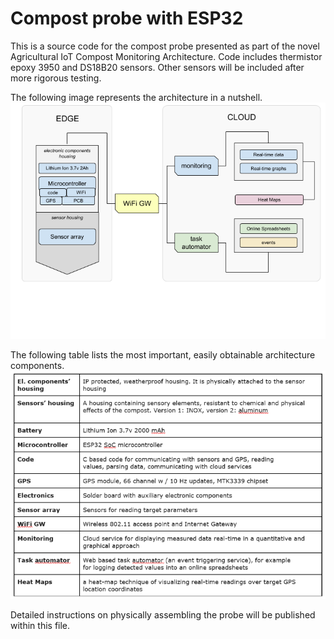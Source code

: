 # Compost probe with ESP32
This is a source code for the compost probe presented as part of the novel Agricultural IoT Compost Monitoring Architecture. Code includes thermistor epoxy 3950 and DS18B20 sensors. Other sensors will be included after more rigorous testing. 

The following image represents the architecture in a nutshell.
![The IoT Architecture](Architecture.png)

The following table lists the most important, easily obtainable architecture components. 
![The IoT Architecture](components_v2.png)

Detailed instructions on physically assembling the probe will be published within this file. 
